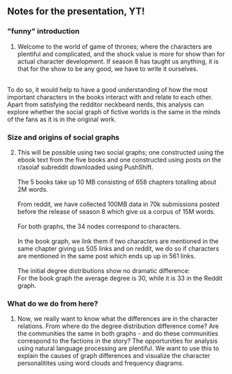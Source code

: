 ## Notes for the presentation, YT!

### "funny" introduction

1. Welcome to the world of game of thrones; where the characters are plentiful and complicated, and the shock value is more for show than for actual character development. If season 8 has taught us anything, it is that for the show to be any good, we have to write it ourselves. 
<br>
To do so, it would help to have a good understanding of how the most important characters in the books interact with and relate to each other.
<br>
Apart from satisfying the redditor neckbeard nerds, this analysis can explore whether the social graph of fictive worlds is the same in the minds of the fans as it is in the original work.

### Size and origins of social graphs

2. This will be possible using two social graphs; one constructed using the ebook text from the five books and one constructed using posts on the r/asoiaf subreddit downloaded using PushShift. <br><br>
The 5 books take up 10 MB consisting of 658 chapters totalling about 2M words. <br><br>
From reddit, we have collected 100MB data in 70k submissions posted before the release of season 8 which give us a corpus of 15M words. <br><br>
For both graphs, the 34 nodes correspond to characters.  <br><br>
In the book graph, we link them if two characters are mentioned in the same chapter giving us 505 links and on reddit, we do so if characters are mentioned in the same post which ends up up in 561 links. <br><br>
The initial degree distributions show no  dramatic difference: <br>
For the book graph the average degree is 30, while it is 33 in the Reddit graph.

### What do we do from here?
  
1. Now, we really want to know what the differences are in the character relations.
From where do the degree distribution difference come?
Are the communities the same in both graphs - and do these communities correspond to the factions in the story?
The opportunities for analysis using natural language processing are plentiful.
We want to use this to explain the causes of graph differences and visualize the character personalitites using word clouds and frequency diagrams.